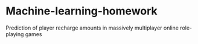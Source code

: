# Machine-learning-homework
Prediction of player recharge amounts in massively multiplayer online role-playing games
